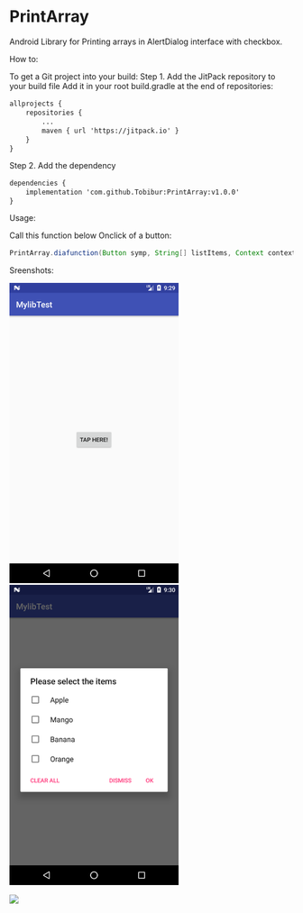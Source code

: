 # PrintArray
Android Library for Printing arrays in AlertDialog interface with checkbox.

How to:

To get a Git project into your build:
Step 1. Add the JitPack repository to your build file
Add it in your root build.gradle at the end of repositories:

	allprojects {
		repositories {
			...
			maven { url 'https://jitpack.io' }
		}
	}
  
  

Step 2. Add the dependency

	dependencies {
		implementation 'com.github.Tobibur:PrintArray:v1.0.0'
	}

Usage:

Call this function below Onclick of a button:

```Java
PrintArray.diafunction(Button symp, String[] listItems, Context context)
```

Sreenshots:

<img src="Screenshots/demo1.png" width="300"> <img src="Screenshots/demo2.png" width="300">


[![](https://jitpack.io/v/Tobibur/PrintArray.svg)](https://jitpack.io/#Tobibur/PrintArray)
